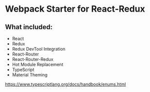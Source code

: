 Webpack Starter for React-Redux
===============================

What included:
-------------
- React
- Redux
- Redux DevTool Integration
- React-Router
- React-Router-Redux
- Hot Module Replacement
- TypeScript
- Material Theming

https://www.typescriptlang.org/docs/handbook/enums.html